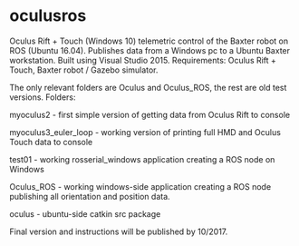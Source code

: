 # oculusros
Oculus Rift + Touch (Windows 10) telemetric control of the Baxter robot on ROS (Ubuntu 16.04). Publishes data from a Windows pc to a Ubuntu Baxter workstation. Built using Visual Studio 2015. Requirements: Oculus Rift + Touch, Baxter robot / Gazebo simulator.

The only relevant folders are Oculus and Oculus_ROS, the rest are old test versions.
Folders:

myoculus2 - first simple version of getting data from Oculus Rift to console

myoculus3_euler_loop - working version of printing full HMD and Oculus Touch data to console

test01 - working rosserial_windows application creating a ROS node on Windows

Oculus_ROS - working windows-side application creating a ROS node publishing all orientation and position data.

oculus - ubuntu-side catkin src package

Final version and instructions will be published by 10/2017.
